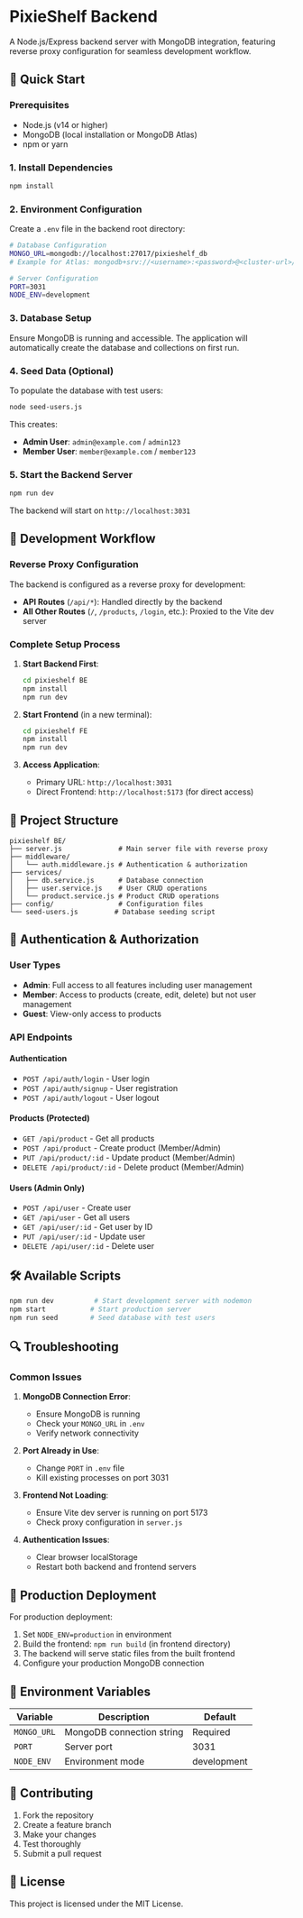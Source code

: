 # PixieShelf Backend

A Node.js/Express backend server with MongoDB integration, featuring reverse proxy configuration for seamless development workflow.

## 🚀 Quick Start

### Prerequisites
- Node.js (v14 or higher)
- MongoDB (local installation or MongoDB Atlas)
- npm or yarn

### 1. Install Dependencies
```bash
npm install
```

### 2. Environment Configuration
Create a `.env` file in the backend root directory:
```bash
# Database Configuration
MONGO_URL=mongodb://localhost:27017/pixieshelf_db
# Example for Atlas: mongodb+srv://<username>:<password>@<cluster-url>/<dbname>?retryWrites=true&w=majority

# Server Configuration
PORT=3031
NODE_ENV=development
```

### 3. Database Setup
Ensure MongoDB is running and accessible. The application will automatically create the database and collections on first run.

### 4. Seed Data (Optional)
To populate the database with test users:
```bash
node seed-users.js
```

This creates:
- **Admin User**: `admin@example.com` / `admin123`
- **Member User**: `member@example.com` / `member123`

### 5. Start the Backend Server
```bash
npm run dev
```

The backend will start on `http://localhost:3031`

## 🔧 Development Workflow

### Reverse Proxy Configuration
The backend is configured as a reverse proxy for development:

- **API Routes** (`/api/*`): Handled directly by the backend
- **All Other Routes** (`/`, `/products`, `/login`, etc.): Proxied to the Vite dev server

### Complete Setup Process

1. **Start Backend First**:
   ```bash
   cd pixieshelf BE
   npm install
   npm run dev
   ```

2. **Start Frontend** (in a new terminal):
   ```bash
   cd pixieshelf FE
   npm install
   npm run dev
   ```

3. **Access Application**:
   - Primary URL: `http://localhost:3031`
   - Direct Frontend: `http://localhost:5173` (for direct access)

## 📁 Project Structure

```
pixieshelf BE/
├── server.js              # Main server file with reverse proxy
├── middleware/
│   └── auth.middleware.js # Authentication & authorization
├── services/
│   ├── db.service.js      # Database connection
│   ├── user.service.js    # User CRUD operations
│   └── product.service.js # Product CRUD operations
├── config/                # Configuration files
└── seed-users.js         # Database seeding script
```

## 🔐 Authentication & Authorization

### User Types
- **Admin**: Full access to all features including user management
- **Member**: Access to products (create, edit, delete) but not user management
- **Guest**: View-only access to products

### API Endpoints

#### Authentication
- `POST /api/auth/login` - User login
- `POST /api/auth/signup` - User registration
- `POST /api/auth/logout` - User logout

#### Products (Protected)
- `GET /api/product` - Get all products
- `POST /api/product` - Create product (Member/Admin)
- `PUT /api/product/:id` - Update product (Member/Admin)
- `DELETE /api/product/:id` - Delete product (Member/Admin)

#### Users (Admin Only)
- `POST /api/user` - Create user
- `GET /api/user` - Get all users
- `GET /api/user/:id` - Get user by ID
- `PUT /api/user/:id` - Update user
- `DELETE /api/user/:id` - Delete user

## 🛠️ Available Scripts

```bash
npm run dev          # Start development server with nodemon
npm start           # Start production server
npm run seed        # Seed database with test users
```

## 🔍 Troubleshooting

### Common Issues

1. **MongoDB Connection Error**:
   - Ensure MongoDB is running
   - Check your `MONGO_URL` in `.env`
   - Verify network connectivity

2. **Port Already in Use**:
   - Change `PORT` in `.env` file
   - Kill existing processes on port 3031

3. **Frontend Not Loading**:
   - Ensure Vite dev server is running on port 5173
   - Check proxy configuration in `server.js`

4. **Authentication Issues**:
   - Clear browser localStorage
   - Restart both backend and frontend servers

## 🚀 Production Deployment

For production deployment:

1. Set `NODE_ENV=production` in environment
2. Build the frontend: `npm run build` (in frontend directory)
3. The backend will serve static files from the built frontend
4. Configure your production MongoDB connection

## 📝 Environment Variables

| Variable | Description | Default |
|----------|-------------|---------|
| `MONGO_URL` | MongoDB connection string | Required |
| `PORT` | Server port | 3031 |
| `NODE_ENV` | Environment mode | development |

## 🤝 Contributing

1. Fork the repository
2. Create a feature branch
3. Make your changes
4. Test thoroughly
5. Submit a pull request

## 📄 License

This project is licensed under the MIT License. 